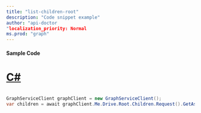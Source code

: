 ```yaml
---
title: "list-children-root"
description: "Code snippet example" 
author: "api-doctor
"localization_priority: Normal
ms.prod: "graph"
--- 
```

#### Sample Code
# [C#](#tab/Csharp)

```C#

GraphServiceClient graphClient = new GraphServiceClient();
var children = await graphClient.Me.Drive.Root.Children.Request().GetAsync();

```